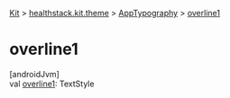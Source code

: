 
[Kit](../../../kit.html) > [healthstack.kit.theme](../index.html) > [AppTypography](index.html) > [overline1](overline1.html)



# overline1



[androidJvm]\
val [overline1](overline1.html): TextStyle




